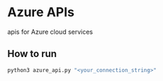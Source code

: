 # Azure APIs
apis for Azure cloud services

## How to run

```python
python3 azure_api.py "<your_connection_string>"
```
